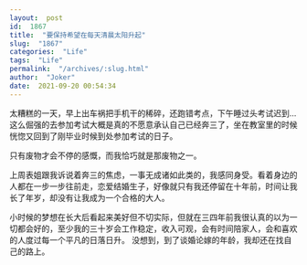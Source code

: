 ```yaml
---
layout:  post
id:  1867
title:  "要保持希望在每天清晨太阳升起"
slug:  "1867"
categories:  "Life"
tags:  "Life"
permalink:  "/archives/:slug.html"
author:  "Joker"
date:  2021-09-20 00:54:34
---
```




太糟糕的一天，早上出车祸把手机干的稀碎，还跑错考点，下午睡过头考试迟到…这么倔强的去参加考试大概是真的不愿意承认自己已经奔三了，坐在教室里的时候恍惚又回到了刚毕业时候到处参加考试的日子。

<!--more-->

只有废物才会不停的感慨，而我恰巧就是那废物之一。

上周表姐跟我诉说着奔三的焦虑，一事无成诸如此类的，我感同身受。看着身边的人都在一步一步往前走，恋爱结婚生子，好像就只有我还停留在十年前，时间让我长了年岁，却没有让我成为一个合格的大人。

小时候的梦想在长大后看起来美好但不切实际，但就在三四年前我很认真的以为一切都会好的，至少我的三十岁会工作稳定，收入可观，会有时间陪家人，会和喜欢的人度过每一个平凡的日落日升。
没想到，到了谈婚论嫁的年龄，我却还在找自己的路上。
